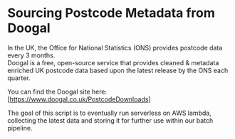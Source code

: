 # Sourcing Postcode Metadata from Doogal

In the UK, the Office for National Statistics (ONS) provides postcode data every 3 months. <br>
Doogal is a free, open-source service that provides cleaned & metadata enriched UK postcode data based upon the latest release by the ONS each quarter.
<br>

You can find the Doogal site here: [https://www.doogal.co.uk/PostcodeDownloads]

The goal of this script is to eventually run serverless on AWS lambda, collecting the latest data and storing it for further use within our batch pipeline.

